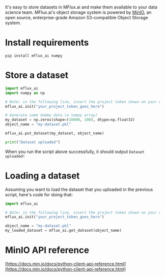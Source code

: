 It's easy to store datasets in MFlux.ai and make them available to your data science team.
MFlux.ai's object storage system is powered by [MinIO](https://min.io/), an open source,
enterprise-grade Amazon S3-compatible Object Storage system.

# Install requirements

`pip install mflux_ai numpy`

# Store a dataset

```python
import mflux_ai
import numpy as np

# Note: in the following line, insert the project token shown on your dashboard page.
mflux_ai.init("your_project_token_goes_here")

# Generate some dummy data (a numpy array)
my_dataset = np.zeros(shape=(10000, 100), dtype=np.float32)
object_name = "my-dataset.pkl"

mflux_ai.put_dataset(my_dataset, object_name)

print("Dataset uploaded")
```

When you run the script above successfully, it should output `Dataset uploaded!`

# Loading a dataset

Assuming you want to load the dataset that you uploaded in the previous script, here's code for
doing that:

```python
import mflux_ai

# Note: in the following line, insert the project token shown on your dashboard page.
mflux_ai.init("your_project_token_goes_here")

object_name = "my-dataset.pkl"
my_loaded_dataset = mflux_ai.get_dataset(object_name)
```

# MinIO API reference

[https://docs.min.io/docs/python-client-api-reference.html](https://docs.min.io/docs/python-client-api-reference.html)
